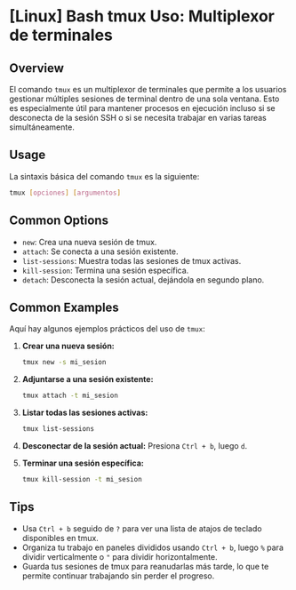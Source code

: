 # [Linux] Bash tmux Uso: Multiplexor de terminales

## Overview
El comando `tmux` es un multiplexor de terminales que permite a los usuarios gestionar múltiples sesiones de terminal dentro de una sola ventana. Esto es especialmente útil para mantener procesos en ejecución incluso si se desconecta de la sesión SSH o si se necesita trabajar en varias tareas simultáneamente.

## Usage
La sintaxis básica del comando `tmux` es la siguiente:

```bash
tmux [opciones] [argumentos]
```

## Common Options
- `new`: Crea una nueva sesión de tmux.
- `attach`: Se conecta a una sesión existente.
- `list-sessions`: Muestra todas las sesiones de tmux activas.
- `kill-session`: Termina una sesión específica.
- `detach`: Desconecta la sesión actual, dejándola en segundo plano.

## Common Examples
Aquí hay algunos ejemplos prácticos del uso de `tmux`:

1. **Crear una nueva sesión:**
   ```bash
   tmux new -s mi_sesion
   ```

2. **Adjuntarse a una sesión existente:**
   ```bash
   tmux attach -t mi_sesion
   ```

3. **Listar todas las sesiones activas:**
   ```bash
   tmux list-sessions
   ```

4. **Desconectar de la sesión actual:**
   Presiona `Ctrl + b`, luego `d`.

5. **Terminar una sesión específica:**
   ```bash
   tmux kill-session -t mi_sesion
   ```

## Tips
- Usa `Ctrl + b` seguido de `?` para ver una lista de atajos de teclado disponibles en tmux.
- Organiza tu trabajo en paneles divididos usando `Ctrl + b`, luego `%` para dividir verticalmente o `"` para dividir horizontalmente.
- Guarda tus sesiones de tmux para reanudarlas más tarde, lo que te permite continuar trabajando sin perder el progreso.